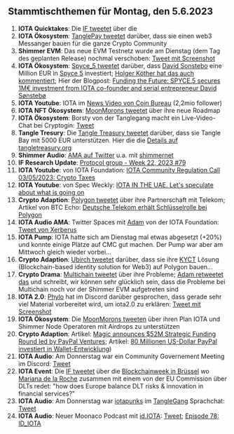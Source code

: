 ## Stammtischthemen für Montag, den 5.6.2023

1. **IOTA Quicktakes**: Die [IF tweetet]() über die 
2. **IOTA Ökosystem**: [TanglePay tweetet](https://twitter.com/tanglepaycom/status/1663392786580901888?s=20) darüber, dass sie einen web3 Messanger bauen für die ganze Crypto Community
3. **Shimmer EVM**: Das neue EVM Testnetz wurde am Dienstag (dem Tag des geplanten Release) nochmal verschoben: [Tweet mit Screenshot](https://twitter.com/Vrom14286662/status/1663434516621410304?s=20)
4. **IOTA Ökosystem**: [Spyce_5 tweetet](https://twitter.com/SPYCE_5/status/1663442651251724289?s=20) darüber, dass [David Sonstebo](https://twitter.com/DavidSonstebo) eine Million EUR in [Spyce 5](https://twitter.com/SPYCE_5) investiert; [Holger Köther hat das auch kommentiert](https://twitter.com/HolgerKoether/status/1663454777781436416?s=20); Hier der Blogpost: [Funding the Future: SPYCE.5 secures 1M€ investment from IOTA co-founder and serial entrepreneur David Sønstebø](https://medium.com/spyce5/funding-the-future-spyce-5-9298251df989)
5. **IOTA Youtube**: IOTA im [News Video von Coin Bureau](https://youtu.be/s6FMRvs5zX4?t=1056) (2,2mio follower)
6. **IOTA NFT Ökosystem**: [MoonMorons tweetet](https://twitter.com/MoonMorons/status/1663472924127264770?s=20) über ihre neue Roadmap
7. **IOTA Ökosystem**: Borsty von der Tanglegang macht ein Live-Video-Chat bei Cryptogin: [Tweet](https://twitter.com/GangTangleTalk/status/1663495358293463042?s=20)
8. **Tangle Tresury**: Die [Tangle Treasury tweetet](https://twitter.com/TangleTreasury/status/1663616737261281281?s=20) darüber, dass sie Tangle Bay mit 5000 EUR unterstützen. Hier die die [Details auf tangletreasury.org](https://www.tangletreasury.org/proposal-detailed?recordId=recSzDFHabAtu8XmI)
9. **Shimmer Audio**: [AMA auf Twitter](https://twitter.com/cryptochefs_io/status/1663577669630345221?s=20) u.a. mit [shimmernet](https://twitter.com/shimmernet)
10. **IF Research Update**: [Protocol group - Week 22, 2023 #79](https://github.com/iotaledger/research-updates/discussions/79)
11. **IOTA Youtube**: von IOTA Foundation: [IOTA Community Regulation Call 03/05/2023: Crypto Taxes](https://www.youtube.com/watch?v=l_ZyTmMmcy0)
12. **IOTA Youtube**: von Spec Weckly: [IOTA IN THE UAE. Let's speculate about what is going on](https://www.youtube.com/watch?v=PaE_a6YvbWg)
13. **Crypto Adaption**: [Polygon tweetet](https://twitter.com/0xPolygonLabs/status/1663894399523201024?s=20) über ihre Partnerschaft mit Telekom; Artikel von BTC Echo: [Deutsche Telekom erhält Schlüsselrolle bei Polygon](https://www.btc-echo.de/news/deutsche-telekom-erhaelt-schluesselrolle-bei-polygon-165141/)
14. **IOTA Audio AMA**: Twitter Spaces mit [Adam](https://twitter.com/Schpoopel) von der IOTA Foundation: [Tweet von Xerberus](https://twitter.com/Xerberus_io/status/1663244138970591233?s=20)
15. **IOTA Pump**: IOTA hatte sich am Dienstag mal etwas abgesetzt (+20%) und konnte einige Plätze auf CMC gut machen. Der Pump war aber am Mittwoch gleich wieder vorbei...
16. **Crypto Adaption**: [Ubirch tweetet](https://twitter.com/Ubirch_Trust/status/1663901231243227136?s=20) darüber, dass sie ihre [KYCT](https://twitter.com/KYCT_xyz) Lösung (Blockchain-based identity solution for Web3) auf Polygon bauen...
17. **Crypto Drama**: [Multichain tweetet](https://twitter.com/MultichainOrg/status/1663941611380965376?s=20) über ihre Probleme; [Adam retweetet das](https://twitter.com/Schpoopel/status/1663966319031533568?s=20) und schreibt, wir können sehr glücklich sein, dass die Probleme bei Multichain noch vor der Shimmer EVM aufgetreten sind
18. **IOTA 2.0**: [Phylo](https://twitter.com/PhyloIota) hat im Discord darüber gesprochen, dass gerade sehr viel Material vorbereitet wird, um iota2.0 zu erklären: [Tweet mit Screenshot](https://twitter.com/Vrom14286662/status/1663946020932444162?s=20)
19. **IOTA Ökosystem**: Die [MoonMorons tweeten](https://twitter.com/MoonMorons/status/1663201057160286209?s=20) über ihren Plan IOTA und Shimmer Node Operatoren mit Airdrops zu unterstützen
20. **Crypto Adaption**: Artikel: [Magic announces $52M Strategic Funding Round led by PayPal Ventures](https://www.prnewswire.com/news-releases/magic-announces-52m-strategic-funding-round-led-by-paypal-ventures-301838352.html); Artikel: [80 Millionen US-Dollar PayPal investiert in Wallet-Entwicklung](https://www.btc-echo.de/schlagzeilen/paypal-investiert-in-wallet-entwicklung-165324/))
21. **IOTA Audio**: Am Donnerstag war ein Community Governement Meeting im Discord: [Tweet](https://twitter.com/PhyloIota/status/1663939077648056320?s=20)
22. **IOTA Event**: Die [IF tweetet](https://twitter.com/iota/status/1664210181872312320?s=20) über die [Blockchainweek in Brüssel](https://blockchainweek.be/) wo [Mariana de la Roche](https://twitter.com/Marianadlrw) zusammen mit einem von der EU Commission über DLTs redet: "how does Europe balance DLT risks & innovation in financial services?"
23. **IOTA Audio**: Am Donnerstag war [iotapunks](https://twitter.com/IotaPunks_71) im [TangleGang](https://twitter.com/GangTangleTalk) Sprachchat: [Tweet](https://twitter.com/GangTangleTalk/status/1664221411475353600?s=20)
24. **IOTA Audio**: Neuer Moonaco Podcast mit [id.IOTA](https://twitter.com/id_iota): [Tweet](https://twitter.com/MoonacoPodcast/status/1664244619977146377?s=20); [Episode 78: ID_IOTA](https://open.spotify.com/episode/6GelIbEBGtYafiEleiUCUN?si=8-0hlIVPSn2zLuDmc31MrQ&nd=1)
